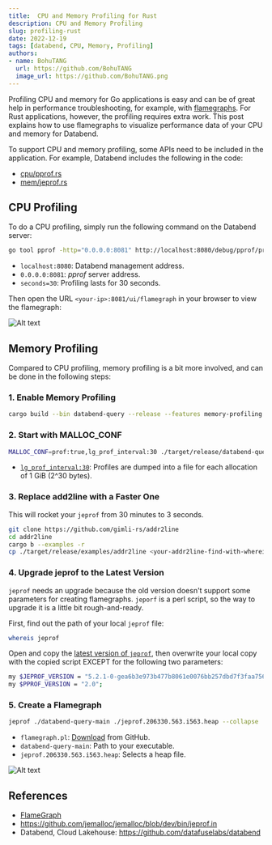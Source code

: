 ```yaml
---
title:  CPU and Memory Profiling for Rust
description: CPU and Memory Profiling
slug: profiling-rust
date: 2022-12-19
tags: [databend, CPU, Memory, Profiling]
authors:
- name: BohuTANG
  url: https://github.com/BohuTANG
  image_url: https://github.com/BohuTANG.png
---
```


Profiling CPU and memory for Go applications is easy and can be of great help in performance troubleshooting, for example, with [flamegraphs](http://www.brendangregg.com/flamegraphs.html). For Rust applications, however, the profiling requires extra work. This post explains how to use flamegraphs to visualize performance data of your CPU and memory for Databend.

To support CPU and memory profiling, some APIs need to be included in the application. For example, Databend includes the following in the code:
- [cpu/pprof.rs](https://github.com/datafuselabs/databend/blob/589068f2ae4bfeeaaf1dff955cc6f6bfc4c38920/src/common/http/src/debug/pprof.rs)
- [mem/jeprof.rs](https://github.com/datafuselabs/databend/blob/589068f2ae4bfeeaaf1dff955cc6f6bfc4c38920/src/common/http/src/debug/jeprof.rs)

## CPU Profiling

To do a CPU profiling, simply run the following command on the Databend server:

```bash
go tool pprof -http="0.0.0.0:8081" http://localhost:8080/debug/pprof/profile?seconds=30
```
- `localhost:8080`: Databend management address.
- `0.0.0.0:8081`: *pprof* server address.
- `seconds=30`: Profiling lasts for 30 seconds.

Then open the URL `<your-ip>:8081/ui/flamegraph` in your browser to view the flamegraph:

![Alt text](/img/blog/databend-cpu-flamegraph.png)

## Memory Profiling

Compared to CPU profiling, memory profiling is a bit more involved, and can be done in the following steps:

### 1. Enable Memory Profiling

```bash
cargo build --bin databend-query --release --features memory-profiling
```

### 2. Start with MALLOC_CONF

```bash
MALLOC_CONF=prof:true,lg_prof_interval:30 ./target/release/databend-query
```
- [`lg_prof_interval:30`](https://jemalloc.net/jemalloc.3.html#opt.lg_prof_interval): Profiles are dumped into a file for each allocation of 1 GiB (2^30 bytes).

### 3. Replace add2line with a Faster One

This will rocket your `jeprof` from 30 minutes to 3 seconds.

```bash
git clone https://github.com/gimli-rs/addr2line
cd addr2line
cargo b --examples -r
cp ./target/release/examples/addr2line <your-addr2line-find-with-whereis-addr2line>
```

### 4. Upgrade jeprof to the Latest Version

`jeprof` needs an upgrade because the old version doesn't support some parameters for creating flamegraphs. `jeporf` is a perl script, so the way to upgrade it is a little bit rough-and-ready.

First, find out the path of your local `jeprof` file:

```bash
whereis jeprof
```

Open and copy the [latest version of `jeprof`](https://raw.githubusercontent.com/jemalloc/jemalloc/dev/bin/jeprof.in), then overwrite your local copy with the copied script EXCEPT for the following two parameters:

```bash
my $JEPROF_VERSION = "5.2.1-0-gea6b3e973b477b8061e0076bb257dbd7f3faa756";
my $PPROF_VERSION = "2.0";
```

### 5. Create a Flamegraph

```bash
jeprof ./databend-query-main ./jeprof.206330.563.i563.heap --collapse | flamegraph.pl --reverse --invert --minwidth 3 > heap.svg
```
- `flamegraph.pl`: [Download](https://github.com/brendangregg/FlameGraph/blob/master/flamegraph.pl) from GitHub.
- `databend-query-main`: Path to your executable.
- `jeprof.206330.563.i563.heap`: Selects a heap file.

![Alt text](/img/blog/mem-profiling.png)

## References

- [FlameGraph](https://github.com/brendangregg/FlameGraph)
-  https://github.com/jemalloc/jemalloc/blob/dev/bin/jeprof.in
- Databend, Cloud Lakehouse: https://github.com/datafuselabs/databend
